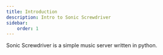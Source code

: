 ```yaml
---
title: Introduction
description: Intro to Sonic Screwdriver
sidebar:
    order: 1
---
```

Sonic Screwdriver is a simple music server written in python.
